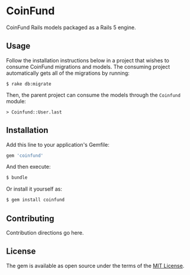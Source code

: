 # CoinFund

CoinFund Rails models packaged as a Rails 5 engine.

## Usage

Follow the installation instructions below in a project that wishes to consume CoinFund migrations and models. The consuming project automatically gets all of the migrations by running:

    $ rake db:migrate

Then, the parent project can consume the models through the `Coinfund` module:

    > Coinfund::User.last


## Installation

Add this line to your application's Gemfile:

```ruby
gem 'coinfund'
```

And then execute:

```bash
$ bundle
```

Or install it yourself as:

```bash
$ gem install coinfund
```

## Contributing

Contribution directions go here.

## License

The gem is available as open source under the terms of the [MIT License](http://opensource.org/licenses/MIT).
